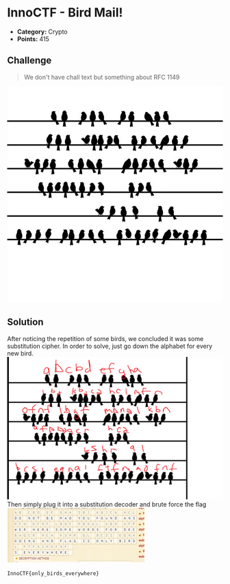 # InnoCTF - Bird Mail!

* **Category:** Crypto
* **Points:** 415

## Challenge

> We don't have chall text but something about RFC 1149

![](InnoCTF\crypto\birdmail\cryptobirds.png)


## Solution

After noticing the repetition of some birds, we concluded it was some substitution cipher. In order to solve, just go down the alphabet for every new bird.
![](InnoCTF\crypto\birdmail\Untitled.png)
Then simply plug it into a substitution decoder and brute force the flag
![](InnoCTF\crypto\birdmail\unknown.png)

```
InnoCTF{only_birds_everywhere}
```
